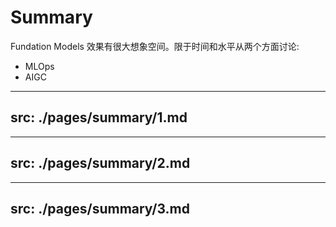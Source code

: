 # Summary

Fundation Models 效果有很大想象空间。限于时间和水平从两个方面讨论:

- MLOps
- AIGC

<!-- Fundation Models 还没完全开发出它的潜力，部分工作交给AI来做/或者辅助已经比较现实。
模型还有需要令人诟病的地方，例如伦理问题、等等
在 AI 内容生成领域，已经出现了大量的应用，包括不限于辅助作画、批量生产文章、辅助代码开发。
 -->

---
src: ./pages/summary/1.md
---

---
src: ./pages/summary/2.md
---

---
src: ./pages/summary/3.md
---


